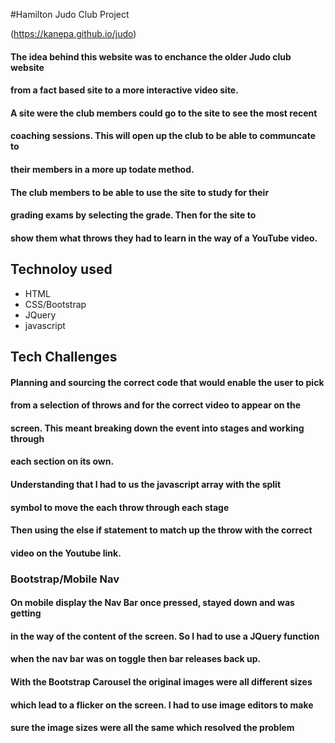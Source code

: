 #Hamilton Judo Club Project 

(https://kanepa.github.io/judo)



#### The idea behind this website was to enchance the older Judo club website 
#### from a fact based site to a more interactive video site.  
#### A site were the club members could go to the site to see the most recent 
#### coaching sessions. This will open up the club to be able to communcate to 
#### their members in a more up todate method.
#### The club members to be able to use the site to study for their 
#### grading exams by selecting the grade. Then for the site to 
#### show them what throws they had to learn in the way of a YouTube video. 


## Technoloy used

* HTML
* CSS/Bootstrap
* JQuery
* javascript

##  Tech Challenges

#### Planning and sourcing the correct code that would enable the user to pick 
#### from a selection of throws and for the correct video to appear on the 
#### screen. This meant breaking down the event into stages and working through
#### each section on its own.
#### Understanding that I had to us the javascript array with the split
#### symbol to move the each throw through each stage 
#### Then using the else if statement to match up the throw with the correct 
#### video on the Youtube link. 


### Bootstrap/Mobile Nav

#### On mobile display the Nav Bar once pressed, stayed down and was getting
#### in the way of the content of the screen. So I had to use a JQuery function
#### when the nav bar was on toggle then bar releases back up.

#### With the Bootstrap Carousel the original images were all different sizes 
#### which lead to a flicker on the screen. I had to use image editors to make
#### sure the image sizes were all the same which resolved the problem















